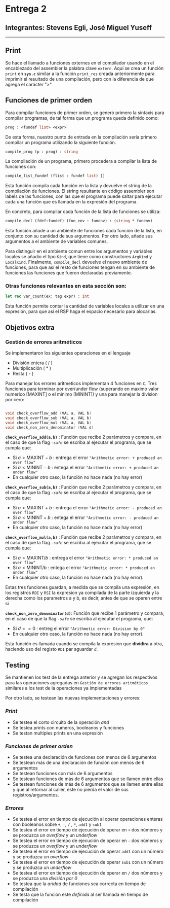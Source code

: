 # Entrega 2

## Integrantes: Stevens Egli, José Miguel Yuseff

---

## Print

Se hace el llamado a funciones externes en el compilador usando en el encablezado del assembler la palabra clave `extern`. Aquí se crea un función `print` en **`sys.c`** similar a la función `print_res` creada anteriormente para imprimir el resultado de una compilación, pero con la diferencia de que agrega el carácter ">"

## Funciones de primer orden

Para compilar funciones de primer orden, se generó primero la sintaxis
para compilar programas, de tal forma que un programa queda definido como:
```ocaml 
prog : <fundef list> <expr>
```

De esta forma, nuestro punto de entrada en la compilación sería primero compilar un programa utilizando la siguiente función.
```ocaml 
compile_prog (p : prog) : string
```
La compilación de un programa, primero procedera a compilar la lista de funciones con:
```ocaml 
compile_list_fundef (flist : fundef list) []
```
Esta función compila cada función en la lista y devuelve el string de la compilación de funciones. El string resultante en código assembler son labels de las funciones, con las que el programa puede saltar para ejecutar cada una función que es llamada en la expresión del programa. 


En concreto, para compilar cada función de la lista de funciones se utiliza:
```ocaml 
compile_decl (fdef:fundef) (fun_env : funenv) : (string * funenv)
```
Esta función añade a un ambiente de funciones cada función de la lista, en conjunto con su cantidad de sus argumentos. Por otro lado, añade sus argumentos a el ambiente de variables comunes. 

Para distinguir en el ambiente comun entre los argumentos y variables locales se añadio el tipo `Kind`, que tiene como constructores `ArgKind` y `LocalKind`. Finalmente, ``compile_decl`` devuelve el nuevo ambiente de funciones, para que así el resto de funciones tengan en su ambiente de funciones las funciones que fueron declaradas previamente.


### Otras funciones relevantes en esta sección son:

```ocaml
let rec var_count(ex: tag expr) : int 
```
Esta función permite contar la cantidad de variables locales a utilizar en una expresión, para que así el RSP haga el espacio necesario para alocarlas.



## Objetivos extra

### Gestión de errores aritméticos

Se implementaron los siguientes operaciones en el lenguaje
- División entera ( / )
- Multiplicación ( * )
- Resta ( - )

Para manejar los errores aritmeticos implementan 4 funciones en `C`. Tres funciones para terminar por over/under flow (superando en maximo valor numerico [MAXINT] o el minimo [MININT]) y una para manejar la division por cero:

```c

void check_overflow_add (VAL a, VAL b)
void check_overflow_sub (VAL a, VAL b)
void check_overflow_mul (VAL a, VAL b)
void check_non_zero_denominator (VAL d)

``` 
**```check_overflow_add(a,b)```** : Función que recibe 2 parámetros y compara, en el caso de que la flag *``-safe``* se escriba al ejecutar el programa, que se cumpla que:
- Si $a > \text{MAXINT} - b$ : entrega el error `"Arithmetic error: + produced an over flow"`
- Si $a < \text{MININT} - b$ : entega el error `"Arithmetic error: + produced an under flow"`
- En cualquier otro caso, la función no hace nada (no hay error)

**```check_overflow_sub(a,b)```** : Función que recibe 2 parámetros y compara, en el caso de que la flag *``-safe``* se escriba al ejecutar el programa, que se cumpla que:
- Si $a > \text{MAXINT} + b$ : entrega el error `"Arithmetic error: - produced an over flow"`
- Si $a < \text{MININT} + b$ : entega el error `"Arithmetic error: - produced an under flow"`
- En cualquier otro caso, la función no hace nada (no hay error)

**```check_overflow_mul(a,b)```** : Función que recibe 2 parámetros y compara, en el caso de que la flag *``-safe``* se escriba al ejecutar el programa, que se cumpla que:
- Si $a > \text{MAXINT} / b$ : entrega el error `"Arithmetic error: * produced an over flow"`
- Si $a < \text{MININT} / b$ : entega el error `"Arithmetic error: * produced an under flow"`
- En cualquier otro caso, la función no hace nada (no hay error).

Estas tres funciones guardan, a medida que se compila una expresión, en los registros ``RDI`` y ``RSI`` la expresion ya compilada de la parte izquierda y la derecha como los parametros a y b, es decir, antes de que se operen entre si

**`check_non_zero_denominator(d)`**: Función que recibe 1 parámetro y compara, en el caso de que la flag *``-safe``* se escriba al ejecutar el programa, que:
- Si $d == 0$ : entreg el error `"Arithmetic error: Division by 0"`
- En cualquier otro caso, la función no hace nada (no hay error).

Esta función es llamada cuando se compila la expresion que **dividira** a otra, haciendo uso del registo `RDI` par aguardar *`d`*.

## Testing

Se mantienen los test de la entrega anterior y se agregan los respectivos para las operaciones agregadas en `Gestión de errores aritméticos` similares a los test de la operaciones ya implementadas

Por otro lado, se testean las nuevas implementaciones y errores:

### *Print*
- Se testea el corto circuito de la operación *and*
- Se testea prints con numeros, booleanos y funciones
- Se testan multiples prints en una expresión

### *Funciones de primer orden*
- Se testea una declaración de funciones con menos de 6 argumentos
- Se testean más de una declaración de función con menos de 6 argumentos 
- Se testean funciones con más de 6 argumentos
- Se testean funciones de más de 6 argumentos que se llamen entre ellas
- Se testean funciones de más de 6 argumentos que se llamen entre ellas y que al retornar al caller, este no pierda el valor de sus registros/argumentos.

### *Errores*
- Se testea el error en tiempo de ejecución al operar operaciones enteras con booleanos sobre `+`, `-`, `/` , `*`, `add1` y `sub1`
- Se testea el error en tiempo de ejecución de operar en `+` dos números y se produzca un *overflow* y un *underflow*
- Se testea el error en tiempo de ejecución de operar en `-` dos números y se produzca un *overflow* y un *underflow*
- Se testea el error en tiempo de ejecución de operar `add1` con un número y se produzca un *overflow*
- Se testea el error en tiempo de ejecución de operar `sub1` con un número y se produzca un *underflow*
- Se testea el error en tiempo de ejecución de operar en `/` dos números y se produzca una *división por 0*
- Se testea que la *aridad* de funciones sea correcta en tiempo de compilación
- Se testa que la función este *definida* al ser llamada en tiempo de compilación
